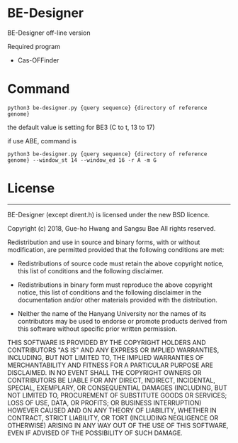 # BE-Designer
BE-Designer off-line version

Required program

- Cas-OFFinder



# Command

    python3 be-designer.py {query sequence} {directory of reference genome}

the default value is setting for BE3 (C to t, 13 to 17)

if use ABE, command is

    python3 be-designer.py {query sequence} {directory of reference genome} --window_st 14 --window_ed 16 -r A -m G


# License
-------
BE-Designer (except dirent.h) is licensed under the new BSD licence.

Copyright (c) 2018, Gue-ho Hwang and Sangsu Bae
All rights reserved.

Redistribution and use in source and binary forms, with or without modification,
are permitted provided that the following conditions are met:

* Redistributions of source code must retain the above copyright notice, this
  list of conditions and the following disclaimer.

* Redistributions in binary form must reproduce the above copyright notice, this
  list of conditions and the following disclaimer in the documentation and/or
  other materials provided with the distribution.

* Neither the name of the Hanyang University nor the names of its
  contributors may be used to endorse or promote products derived from
  this software without specific prior written permission.

THIS SOFTWARE IS PROVIDED BY THE COPYRIGHT HOLDERS AND CONTRIBUTORS "AS IS" AND
ANY EXPRESS OR IMPLIED WARRANTIES, INCLUDING, BUT NOT LIMITED TO, THE IMPLIED
WARRANTIES OF MERCHANTABILITY AND FITNESS FOR A PARTICULAR PURPOSE ARE
DISCLAIMED. IN NO EVENT SHALL THE COPYRIGHT OWNERS OR CONTRIBUTORS BE LIABLE FOR
ANY DIRECT, INDIRECT, INCIDENTAL, SPECIAL, EXEMPLARY, OR CONSEQUENTIAL DAMAGES
(INCLUDING, BUT NOT LIMITED TO, PROCUREMENT OF SUBSTITUTE GOODS OR SERVICES;
LOSS OF USE, DATA, OR PROFITS; OR BUSINESS INTERRUPTION) HOWEVER CAUSED AND ON
ANY THEORY OF LIABILITY, WHETHER IN CONTRACT, STRICT LIABILITY, OR TORT
(INCLUDING NEGLIGENCE OR OTHERWISE) ARISING IN ANY WAY OUT OF THE USE OF THIS
SOFTWARE, EVEN IF ADVISED OF THE POSSIBILITY OF SUCH DAMAGE.
